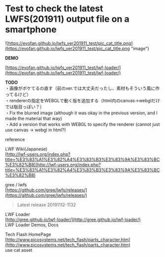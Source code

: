 # Test to check the latest LWFS(201911) output file on a smartphone

![https://evofan.github.io/lwfs_ver201911_test/pic_cat_title.png](https://evofan.github.io/lwfs_ver201911_test/pic_cat_title.png "image")  

**DEMO**  

[https://evofan.github.io/lwfs_ver201911_test/lwf-loader/](https://evofan.github.io/lwfs_ver201911_test/lwf-loader/)  

**TODO**  
・画像がボケてるの直す（前のver.では大丈夫だったし、素材もそういう風に作ってるけど）  
・rendererの指定をWEBGLで動く版を追加する（html内のcanvas→webglだけでは駄目っぽい？）  
・Fix the blurred image (although it was okay in the previous version, and I made the material that way)  
・Add a version that works with WEBGL to specify the renderer (cannot just use canvas → webgl in html?)  

reference  

LWF Wiki(Japanese)  
[http://lwf-users.org/index.php?title=%E3%83%A1%E3%82%A4%E3%83%B3%E3%83%9A%E3%83%BC%E3%82%B8](http://lwf-users.org/index.php?title=%E3%83%A1%E3%82%A4%E3%83%B3%E3%83%9A%E3%83%BC%E3%82%B8)  

gree / lwfs  
[https://github.com/gree/lwfs/releases/](https://github.com/gree/lwfs/releases/)  
>Latest release 20191112-1132  

LWF Loader  
[http://gree.github.io/lwf-loader/](http://gree.github.io/lwf-loader/)  
LWF Loader Demos, Docs  

Tech Flash HomePage  
[http://www.picosystems.net/tech_flash/parts_character.htm](http://www.picosystems.net/tech_flash/parts_character.htm)  
use cat asset  
